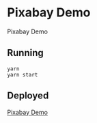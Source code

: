 # Pixabay Demo

Pixabay Demo

## Running

```
yarn
yarn start
```

## Deployed

[Pixabay Demo](https://tsh-pixabay-demo.netlify.app/)
